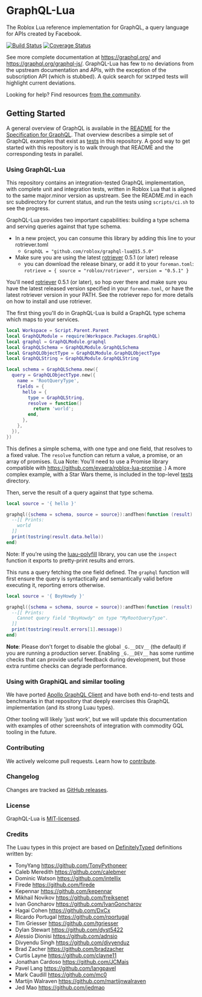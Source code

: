 # GraphQL-Lua

The Roblox Lua reference implementation for GraphQL, a query language for APIs created by Facebook.

[![Build Status](https://github.com/Roblox/graphql-lua/workflows/ci/badge.svg?branch=master)](https://github.com/Roblox/graphql-lua/actions?query=branch%3Amaster)
[![Coverage Status](https://codecov.io/gh/Roblox/graphql-lua/branch/master/graph/badge.svg)](https://codecov.io/gh/Roblox/graphql-lua)

See more complete documentation at https://graphql.org/ and
https://graphql.org/graphql-js/. GraphQL-Lua has few to no deviations from the upstream documentation and APIs, with the exception of the subscription API (which is stubbed). A quick search for `SKIP`ped tests will highlight current deviations.

Looking for help? Find resources [from the community](https://graphql.org/community/).

## Getting Started

A general overview of GraphQL is available in the
[README](https://github.com/graphql/graphql-spec/blob/main/README.md) for the
[Specification for GraphQL](https://github.com/graphql/graphql-spec). That overview
describes a simple set of GraphQL examples that exist as [tests](src/__tests__)
in this repository. A good way to get started with this repository is to walk
through that README and the corresponding tests in parallel.

### Using GraphQL-Lua

This repository contains an integration-tested GraphQL implementation, with complete unit and
integration tests, written in Roblox Lua that is aligned to the same major.minor version as
upstream. See the README.md in each src subdirectory for current status, and run the tests using
`scripts/ci.sh` to see the progress.

GraphQL-Lua provides two important capabilities: building a type schema and
serving queries against that type schema.

* In a new project, you can consume this library by adding this line to your rotriever.toml
  * `GraphQL = "github.com/roblox/graphql-lua@15.5.0"`
* Make sure you are using the latest [rotriever](https://github.com/Roblox/rotriever/releases) 0.5.1 (or later) release
  * you can download the release binary, or add it to your `foreman.toml`: ```rotrieve = { source = "roblox/rotriever", version = "0.5.1" }```


You'll need [rotriever](https://github.com/Roblox/rotriever) 0.5.1 (or later), so hop over there
and make sure you have the latest released version specified in your `foreman.toml`, or have the
latest rotriever version in your PATH. See the rotriever repo for more details on how to install
and use rotriever.

The first thing you'll do in GraphQL-Lua is build a GraphQL type schema which maps to your services.

```lua
local Workspace = Script.Parent.Parent
local GraphQLModule = require(Workspace.Packages.GraphQL)
local graphql = GraphQLModule.graphql
local GraphQLSchema = GraphQLModule.GraphQLSchema
local GraphQLObjectType = GraphQLModule.GraphQLObjectType
local GraphQLString = GraphQLModule.GraphQLString

local schema = GraphQLSchema.new({
  query = GraphQLObjectType.new({
    name = 'RootQueryType',
    fields = {
      hello = {
        type = GraphQLString,
        resolve = function()
          return 'world';
        end,
      },
    },
  }),
})
```

This defines a simple schema, with one type and one field, that resolves
to a fixed value. The `resolve` function can return a value, a promise,
or an array of promises. (Lua Note: You'll need to use a Promise library 
compatible with https://github.com/evaera/roblox-lua-promise .) A more complex 
example, with a Star Wars theme, is included in the top-level [tests](src/__tests__) directory.

Then, serve the result of a query against that type schema.

```lua
local source = '{ hello }'

graphql({schema = schema, source = source}):andThen(function (result)
  --[[ Prints:
    world
  ]]
  print(tostring(result.data.hello))
end)
```

Note: If you're using the [luau-polyfill](https://github.com/Roblox/luau-polyfill) library,
you can use the `inspect` function it exports to pretty-print results and errors.

This runs a query fetching the one field defined. The `graphql` function will
first ensure the query is syntactically and semantically valid before executing
it, reporting errors otherwise.

```lua
local source = '{ BoyHowdy }'

graphql({schema = schema, source = source}):andThen(function (result)
  --[[ Prints:
    Cannot query field "BoyHowdy" on type "MyRootQueryType".
  ]]
  print(tostring(result.errors[1].message))
end)
```

**Note**: Please don't forget to disable the global `_G.__DEV__` (the default) if you are running a
production server. Enabling `_G.__DEV__` has some runtime checks that can provide useful feedback
during development, but those extra runtime checks can degrade performance.

### Using with GraphiQL and similar tooling

We have ported [Apollo GraphQL Client](https://github.com/Roblox/apollo-client-lua) and have both
end-to-end tests and benchmarks in that repository that deeply exercises this GraphQL
implementation (and its strong Luau types).

Other tooling will likely 'just work', but we will update this documentation with examples of other screenshots of integration with commodity GQL tooling in the future.

### Contributing

We actively welcome pull requests. Learn how to [contribute](./.github/CONTRIBUTING.md).

### Changelog

Changes are tracked as [GitHub releases](https://github.com/Roblox/graphql-lua/releases).

### License

GraphQL-Lua is [MIT-licensed](./LICENSE).

### Credits

The Luau types in this project are based on [DefinitelyTyped](https://github.com/DefinitelyTyped/DefinitelyTyped/tree/54712a7e28090c5b1253b746d1878003c954f3ff/types/graphql) definitions written by:

<!--- spell-checker:disable -->

- TonyYang https://github.com/TonyPythoneer
- Caleb Meredith https://github.com/calebmer
- Dominic Watson https://github.com/intellix
- Firede https://github.com/firede
- Kepennar https://github.com/kepennar
- Mikhail Novikov https://github.com/freiksenet
- Ivan Goncharov https://github.com/IvanGoncharov
- Hagai Cohen https://github.com/DxCx
- Ricardo Portugal https://github.com/rportugal
- Tim Griesser https://github.com/tgriesser
- Dylan Stewart https://github.com/dyst5422
- Alessio Dionisi https://github.com/adnsio
- Divyendu Singh https://github.com/divyenduz
- Brad Zacher https://github.com/bradzacher
- Curtis Layne https://github.com/clayne11
- Jonathan Cardoso https://github.com/JCMais
- Pavel Lang https://github.com/langpavel
- Mark Caudill https://github.com/mc0
- Martijn Walraven https://github.com/martijnwalraven
- Jed Mao https://github.com/jedmao
